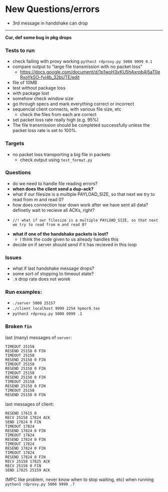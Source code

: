 # New Questions/errors
- 3rd message in handshake can drop






---------------------------------------------------------------------


**Cur, def some bug in pkg drops**





### Tests to run 
- check failing with proxy working `python3 rdproxy.py 5000 9999 0.1`
- compare output to "large file transmission with no packet loss" 
  - https://docs.google.com/document/d/1p1woH3vKU5hAxrpb4j5aT0eRxoYkSO-fyi4b_32bUTE/edit
- file of 10MB
- test without package loss
- with package lost
- somehow check window size
- go through specs and mark everything correct or incorrect
- sequencial client connects, with various file size, etc
  - check the files from each are correct
- set packet loss rate really high (e.g. 95%) 
-   The file transmission should be completed successfully unless the packet loss rate is set to 100%.

### Targets
- no packet loss transporting a big file in packets
  - check output using `test_format.py`


### Questions
- do we need to handle file reading errors? 
- **when does the client send a dup-ack?**
- what if our filesize is a multiple PAYLOAD_SIZE, so that next we try to read from m and read 0?
- how does connection tear down work after we have sent all data? definetly wait to recieve all ACKs, right? 
-     //! what if our filesize is a multiple PAYLOAD_SIZE, so that next we try to read from m and read 0?
- **what if one of the handshake packets is lost?**
  - I think the code given to us already handles this
- decide on if server should send if it has recieved in this loop

### Issues
- what if last handshake message drops? 
- some sort of stopping to timeout state?
- `.9` drop rate does not worek


### Run examples: 
- `./server 5000 25157`
- `./client localhost 9999 2254 hpmor0.tex`
- `python3 rdproxy.py 5000 9999 .1`


### Broken `fin`
last (many) messages of `server`: 
```
TIMEOUT 25158
RESEND 25158 0 FIN
TIMEOUT 25158
RESEND 25158 0 FIN
TIMEOUT 25158
RESEND 25158 0 FIN
TIMEOUT 25158
RESEND 25158 0 FIN
TIMEOUT 25158
RESEND 25158 0 FIN
TIMEOUT 25158
RESEND 25158 0 FIN
```
last messages of client: 
```
RESEND 17615 0
RECV 25158 17824 ACK
SEND 17824 0 FIN
TIMEOUT 17824
RESEND 17824 0 FIN
TIMEOUT 17824
RESEND 17824 0 FIN
TIMEOUT 17824
RESEND 17824 0 FIN
TIMEOUT 17824
RESEND 17824 0 FIN
RECV 25158 17825 ACK
RECV 25158 0 FIN
SEND 17825 25159 ACK
```
(MPC like problem, never know when to stop waiting, etc)
when running `python3 rdproxy.py 5000 9999 .7`